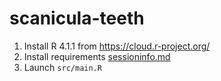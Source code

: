 # scanicula-teeth

1. Install R 4.1.1 from https://cloud.r-project.org/
2. Install requirements [sessioninfo.md](sessioninfo.md)
3. Launch `src/main.R`
